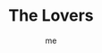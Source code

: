 ---
# basics
title     		 : "The Lovers"
token					 : 'major-06'
card_type			 : '' # major, minor, court
layout				 : "tarot-card"
author    		 : 'me'
one_liner 		 : "Love, passion, unity, choice"
images				 : ['/assets/images/tarot/rws/rw-major-06.jpg']
keywords			 : ['love', 'passion', 'unity', 'choice']
url						 : 'tarot/cards/major-06'
aliases				 : ['lovers', 'the-lovers']

meaning_light  : "Being in love. Showing your love to others. Expressing passion or romantic feelings. Aligning yourself with groups or like-minded others. Bringing people together. Making well-informed decisions."

meaning_shadow : "Debilitating passion. Allowing an unhealthy desire for love to motivate destructive behavior. Disrupting unity. Working against the best interests of those who care about you. Ill-informed decisions."

# more detail
correspondence_suit 				: ""
correspondence_archetype 		: "The Lover/Sexual Awakening"
correspondence_hebrew 			: "Zain/Sword/ 7"
correspondence_element 			: ""
correspondence_planet 			: ""
correspondence_astrological : "Gemini"
correspondence_mystical 		: "Obviously, Adam and Eve, who are depicted in RWS-influenced decks. Also Venus and Cupid, Aphrodite and Eros."
correspondence_story 				: "The main character encounters a love interest or must choose between love and doing what is right."

advice_relationships 	 : "This is a time to celebrate unity, love, and romance in all its forms. Souls are coming together, and a unique opportunity exists for people to enjoy an unusual degree of interdependence and cooperation. Let your heart guide your choices today."

advice_work 					 : "Call group meetings, pursue mergers, and find solid business partners during this rare opportunity for successful cooperation. Pay special attention to opportunities to supply what others need. Lay a foundation for future success by watching for team members with skills you lack. Make choices based on what you truly enjoy doing."

advice_spirituality 	 : "Open yourself to new and diverse spiritual experiences. See opportunities to love others (even romantically) as chances to be a channel for divine love. Every small blessing you receive is an expression of universal love; give thanks and embrace what life brings you."

advice_personal_growth : "Now is a good time to deal with outstanding issues related to sexuality and relationships. Rather than be overwhelmed with Hollywood-style passion, consider the extent to which your qualities might be balanced or enhanced by those of your potential partner. In other areas, find your passion and pursue it."

advice_fortune_telling : "A new personal or professional relationship blossoms. Sexual opportunities abound. Unexpectedly, a friend becomes a lover."

questions	: ["If you were an angel of love, whom might you bring together to resolve your challenge?", "Is there any reason to break convention and listen to the serpent's advice?", "What insight might you achieve by bringing together opposing points of view?", "What are the dynamics between the people in your situations, what brings them together?", "How might love guide my choices?", "What is my heart leading me to do?", "How might my relationships transform me as a person?"]

# referenced in the symbols.toml data file
symbols	  : ['6', 'angel', 'tree-of-knowledge', 'tree-of-flames', 'serpent', 'nudity']

# metadata
suppress_topnav : true
related_cards 	: ['major-15']

---